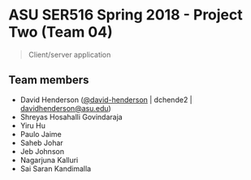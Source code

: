 # ASU SER516 Spring 2018 - Project Two (Team 04)
> Client/server application

## Team members
>
- David Henderson ([@david-henderson](https://github.com/david-henderson) | dchende2 | davidhenderson@asu.edu)
- Shreyas Hosahalli Govindaraja
- Yiru Hu
- Paulo Jaime
- Saheb Johar
- Jeb Johnson
- Nagarjuna Kalluri
- Sai Saran Kandimalla
